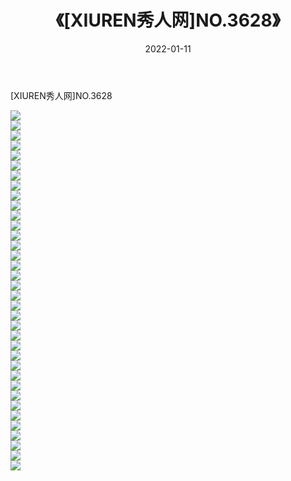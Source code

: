 ﻿---
layout: post
title:  《[XIUREN秀人网]NO.3628》
date:   2022-01-11
img: http://pic.660000.xyz/1:/秀人网/秀人网第04部分/[XIUREN秀人网]NO.3628/000.jpg
categories: [美女, 清纯, 唯美]
---

[XIUREN秀人网]NO.3628

 ![](http://pic.660000.xyz/1:/秀人网/秀人网第04部分/[XIUREN秀人网]NO.3628/001.jpg) <br>![](http://pic.660000.xyz/1:/秀人网/秀人网第04部分/[XIUREN秀人网]NO.3628/002.jpg) <br>![](http://pic.660000.xyz/1:/秀人网/秀人网第04部分/[XIUREN秀人网]NO.3628/003.jpg) <br>![](http://pic.660000.xyz/1:/秀人网/秀人网第04部分/[XIUREN秀人网]NO.3628/004.jpg) <br>![](http://pic.660000.xyz/1:/秀人网/秀人网第04部分/[XIUREN秀人网]NO.3628/005.jpg) <br>![](http://pic.660000.xyz/1:/秀人网/秀人网第04部分/[XIUREN秀人网]NO.3628/006.jpg) <br>![](http://pic.660000.xyz/1:/秀人网/秀人网第04部分/[XIUREN秀人网]NO.3628/007.jpg) <br>![](http://pic.660000.xyz/1:/秀人网/秀人网第04部分/[XIUREN秀人网]NO.3628/008.jpg) <br>![](http://pic.660000.xyz/1:/秀人网/秀人网第04部分/[XIUREN秀人网]NO.3628/009.jpg) <br>![](http://pic.660000.xyz/1:/秀人网/秀人网第04部分/[XIUREN秀人网]NO.3628/010.jpg) <br>![](http://pic.660000.xyz/1:/秀人网/秀人网第04部分/[XIUREN秀人网]NO.3628/011.jpg) <br>![](http://pic.660000.xyz/1:/秀人网/秀人网第04部分/[XIUREN秀人网]NO.3628/012.jpg) <br>![](http://pic.660000.xyz/1:/秀人网/秀人网第04部分/[XIUREN秀人网]NO.3628/013.jpg) <br>![](http://pic.660000.xyz/1:/秀人网/秀人网第04部分/[XIUREN秀人网]NO.3628/014.jpg) <br>![](http://pic.660000.xyz/1:/秀人网/秀人网第04部分/[XIUREN秀人网]NO.3628/015.jpg) <br>![](http://pic.660000.xyz/1:/秀人网/秀人网第04部分/[XIUREN秀人网]NO.3628/016.jpg) <br>![](http://pic.660000.xyz/1:/秀人网/秀人网第04部分/[XIUREN秀人网]NO.3628/017.jpg) <br>![](http://pic.660000.xyz/1:/秀人网/秀人网第04部分/[XIUREN秀人网]NO.3628/018.jpg) <br>![](http://pic.660000.xyz/1:/秀人网/秀人网第04部分/[XIUREN秀人网]NO.3628/019.jpg) <br>![](http://pic.660000.xyz/1:/秀人网/秀人网第04部分/[XIUREN秀人网]NO.3628/020.jpg) <br>![](http://pic.660000.xyz/1:/秀人网/秀人网第04部分/[XIUREN秀人网]NO.3628/021.jpg) <br>![](http://pic.660000.xyz/1:/秀人网/秀人网第04部分/[XIUREN秀人网]NO.3628/022.jpg) <br>![](http://pic.660000.xyz/1:/秀人网/秀人网第04部分/[XIUREN秀人网]NO.3628/023.jpg) <br>![](http://pic.660000.xyz/1:/秀人网/秀人网第04部分/[XIUREN秀人网]NO.3628/024.jpg) <br>![](http://pic.660000.xyz/1:/秀人网/秀人网第04部分/[XIUREN秀人网]NO.3628/025.jpg) <br>![](http://pic.660000.xyz/1:/秀人网/秀人网第04部分/[XIUREN秀人网]NO.3628/026.jpg) <br>![](http://pic.660000.xyz/1:/秀人网/秀人网第04部分/[XIUREN秀人网]NO.3628/027.jpg) <br>![](http://pic.660000.xyz/1:/秀人网/秀人网第04部分/[XIUREN秀人网]NO.3628/028.jpg) <br>![](http://pic.660000.xyz/1:/秀人网/秀人网第04部分/[XIUREN秀人网]NO.3628/029.jpg) <br>![](http://pic.660000.xyz/1:/秀人网/秀人网第04部分/[XIUREN秀人网]NO.3628/030.jpg) <br>![](http://pic.660000.xyz/1:/秀人网/秀人网第04部分/[XIUREN秀人网]NO.3628/031.jpg) <br>![](http://pic.660000.xyz/1:/秀人网/秀人网第04部分/[XIUREN秀人网]NO.3628/032.jpg) <br>![](http://pic.660000.xyz/1:/秀人网/秀人网第04部分/[XIUREN秀人网]NO.3628/033.jpg) <br>![](http://pic.660000.xyz/1:/秀人网/秀人网第04部分/[XIUREN秀人网]NO.3628/034.jpg) <br>![](http://pic.660000.xyz/1:/秀人网/秀人网第04部分/[XIUREN秀人网]NO.3628/035.jpg) <br>![](http://pic.660000.xyz/1:/秀人网/秀人网第04部分/[XIUREN秀人网]NO.3628/036.jpg) <br>